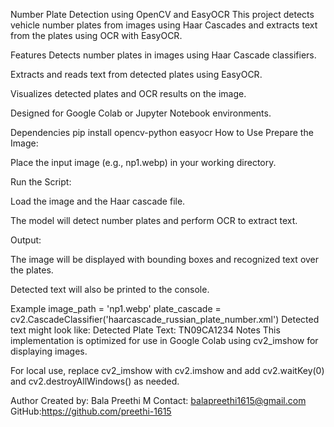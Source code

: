 Number Plate Detection using OpenCV and EasyOCR
This project detects vehicle number plates from images using Haar Cascades and extracts text from the plates using OCR with EasyOCR.

Features
Detects number plates in images using Haar Cascade classifiers.

Extracts and reads text from detected plates using EasyOCR.

Visualizes detected plates and OCR results on the image.

Designed for Google Colab or Jupyter Notebook environments.

Dependencies
pip install opencv-python easyocr
How to Use
Prepare the Image:

Place the input image (e.g., np1.webp) in your working directory.

Run the Script:

Load the image and the Haar cascade file.

The model will detect number plates and perform OCR to extract text.

Output:

The image will be displayed with bounding boxes and recognized text over the plates.

Detected text will also be printed to the console.

Example
image_path = 'np1.webp'
plate_cascade = cv2.CascadeClassifier('haarcascade_russian_plate_number.xml')
Detected text might look like:
Detected Plate Text: TN09CA1234
Notes
This implementation is optimized for use in Google Colab using cv2_imshow for displaying images.

For local use, replace cv2_imshow with cv2.imshow and add cv2.waitKey(0) and cv2.destroyAllWindows() as needed.

Author
Created by: Bala Preethi M
Contact: balapreethi1615@gmail.com
GitHub:https://github.com/preethi-1615
